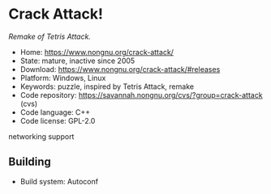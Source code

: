 # Crack Attack!

_Remake of Tetris Attack._

- Home: https://www.nongnu.org/crack-attack/
- State: mature, inactive since 2005
- Download: https://www.nongnu.org/crack-attack/#releases
- Platform: Windows, Linux
- Keywords: puzzle, inspired by Tetris Attack, remake
- Code repository: https://savannah.nongnu.org/cvs/?group=crack-attack (cvs)
- Code language: C++
- Code license: GPL-2.0

networking support

## Building

- Build system: Autoconf
